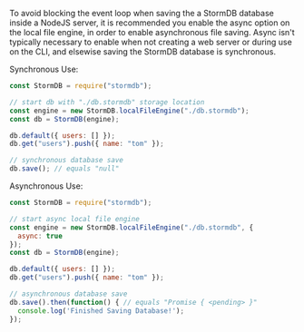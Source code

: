 To avoid blocking the event loop when saving the a StormDB database inside a NodeJS server, it is recommended you enable the async option on the local file engine, in order to enable asynchronous file saving. Async isn't typically necessary to enable when not creating a web server or during use on the CLI, and elsewise saving the StormDB database is synchronous.

Synchronous Use:
```js
const StormDB = require("stormdb");

// start db with "./db.stormdb" storage location
const engine = new StormDB.localFileEngine("./db.stormdb");
const db = StormDB(engine);

db.default({ users: [] });
db.get("users").push({ name: "tom" });

// synchronous database save
db.save(); // equals "null"
```

Asynchronous Use:
```js
const StormDB = require("stormdb");

// start async local file engine
const engine = new StormDB.localFileEngine("./db.stormdb", {
  async: true
});
const db = StormDB(engine);

db.default({ users: [] });
db.get("users").push({ name: "tom" });

// asynchronous database save
db.save().then(function() { // equals "Promise { <pending> }" 
  console.log('Finished Saving Database!');
});
```